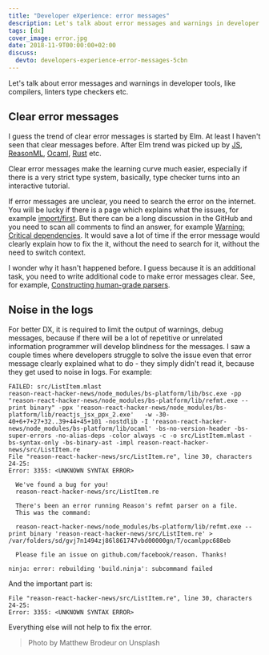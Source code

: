 ```yaml
---
title: "Developer eXperience: error messages"
description: Let's talk about error messages and warnings in developer tools, like compilers, linters type checkers etc.
tags: [dx]
cover_image: error.jpg
date: 2018-11-9T00:00:00+02:00
discuss:
  devto: developers-experience-error-messages-5cbn
---
```


Let's talk about error messages and warnings in developer tools, like compilers, linters type checkers etc.

## Clear error messages

I guess the trend of clear error messages is started by Elm. At least I haven't seen that clear messages before. After Elm trend was picked up by [JS](https://github.com/codehag/js-better-errors), [ReasonML](https://github.com/reasonml-community/error-message-improvement), [Ocaml](https://github.com/gasche/ocaml-better-errors), [Rust](https://blog.rust-lang.org/2016/08/10/Shape-of-errors-to-come.html) etc.

Clear error messages make the learning curve much easier, especially if there is a very strict type system, basically, type checker turns into an interactive tutorial.

If error messages are unclear, you need to search the error on the internet. You will be lucky if there is a page which explains what the issues, for example [import/first](https://github.com/benmosher/eslint-plugin-import/blob/master/docs/rules/first.md). But there can be a long discussion in the GitHub and you need to scan all comments to find an answer, for example [Warning: Critical dependencies](https://github.com/webpack/webpack/issues/196). It would save a lot of time if the error message would clearly explain how to fix the it, without the need to search for it, without the need to switch context.

I wonder why it hasn't happened before. I guess because it is an additional task, you need to write additional code to make error messages clear. See, for example, [Constructing human-grade parsers](http://duriansoftware.com/joe/Constructing-human-grade-parsers.html).

## Noise in the logs

For better DX, it is required to limit the output of warnings, debug messages, because if there will be a lot of repetitive or unrelated information programmer will develop blindness for the messages. I saw a couple times where developers struggle to solve the issue even that error message clearly explained what to do - they simply didn't read it, because they get used to noise in logs. For example:

```text
FAILED: src/ListItem.mlast
reason-react-hacker-news/node_modules/bs-platform/lib/bsc.exe -pp "reason-react-hacker-news/node_modules/bs-platform/lib/refmt.exe --print binary" -ppx 'reason-react-hacker-news/node_modules/bs-platform/lib/reactjs_jsx_ppx_2.exe'   -w -30-40+6+7+27+32..39+44+45+101 -nostdlib -I 'reason-react-hacker-news/node_modules/bs-platform/lib/ocaml' -bs-no-version-header -bs-super-errors -no-alias-deps -color always -c -o src/ListItem.mlast -bs-syntax-only -bs-binary-ast -impl reason-react-hacker-news/src/ListItem.re
File "reason-react-hacker-news/src/ListItem.re", line 30, characters 24-25:
Error: 3355: <UNKNOWN SYNTAX ERROR>

  We've found a bug for you!
  reason-react-hacker-news/src/ListItem.re

  There's been an error running Reason's refmt parser on a file.
  This was the command:

  reason-react-hacker-news/node_modules/bs-platform/lib/refmt.exe --print binary 'reason-react-hacker-news/src/ListItem.re' > /var/folders/sd/gvj7n1494zj86l861747vbd00000gn/T/ocamlppc688eb

  Please file an issue on github.com/facebook/reason. Thanks!

ninja: error: rebuilding 'build.ninja': subcommand failed
```

And the important part is:

```text
File "reason-react-hacker-news/src/ListItem.re", line 30, characters 24-25:
Error: 3355: <UNKNOWN SYNTAX ERROR>
```

Everything else will not help to fix the error.

> Photo by Matthew Brodeur on Unsplash
